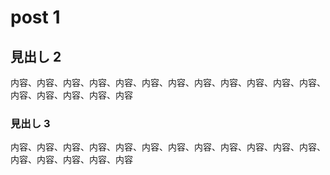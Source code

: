 # post 1

## 見出し 2

内容、内容、内容、内容、内容、内容、内容、内容、内容、内容、内容、内容、内容、内容、内容、内容、内容

### 見出し 3

内容、内容、内容、内容、内容、内容、内容、内容、内容、内容、内容、内容、内容、内容、内容、内容、内容
